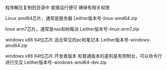 程序解压复制到目录中
直接运行便可
确保有相关权限


Linux amd64芯片，通常是服务器
Leither版本号-linux-amd64.zip

linux arm7芯片，通常是nas和树莓派
Leither版本号-linux-arm7.zip

windows x86 64位芯片 适合常见的pc和笔记本
Leither版本号-windows-amd64.zip

windows x86 64位芯片 开发者版本
和普通版本的差别是有控制台，可以命令行进行交互
Leither版本号-windows-amd64-dev.zip
